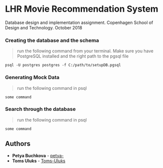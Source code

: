# LHR Movie Recommendation System

Database design and implementation assignment. Copenhagen School of Design and Technology. October 2018

### Creating the database and the schema
>run the following command from your terminal. 
Make sure you have PostgreSQL installed and the right path to the pgsql file
```
psql -U postgres postgres -f C:/path/to/setupDB.pgsql
```


### Generating Mock Data
>run the following command in psql
```
some command
```

### Search through the database
>run the following command in psql
```
some command
```

## Authors

* **Petya Buchkova** - [petya-](https://github.com/petya-)
* **Toms Uluks** - [Toms-Uluks](https://github.com/Toms-Uluks)
